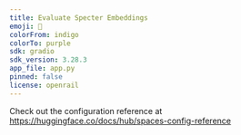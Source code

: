 ```yaml
---
title: Evaluate Specter Embeddings
emoji: 🐠
colorFrom: indigo
colorTo: purple
sdk: gradio
sdk_version: 3.28.3
app_file: app.py
pinned: false
license: openrail
---
```


Check out the configuration reference at https://huggingface.co/docs/hub/spaces-config-reference

